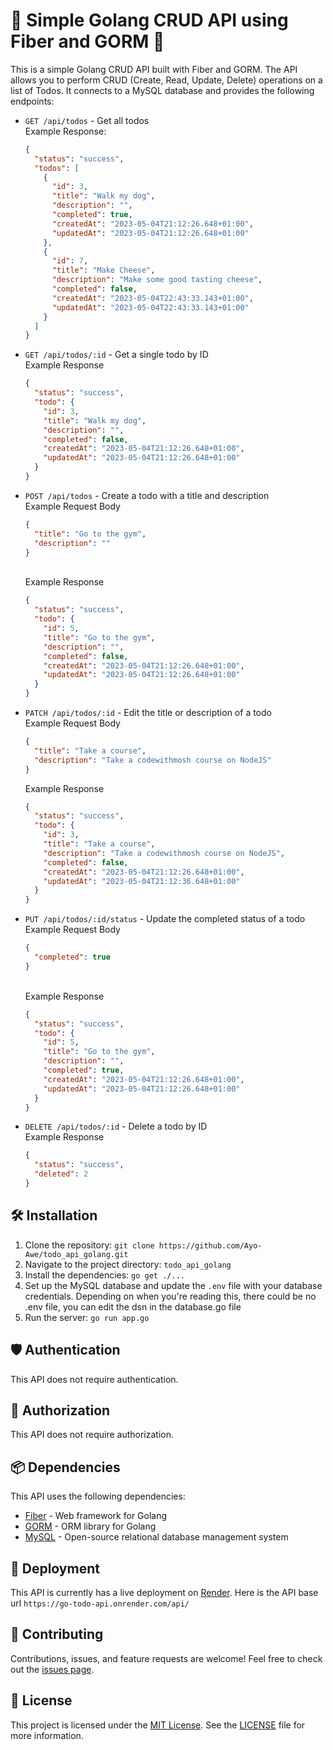 # 🚀 Simple Golang CRUD API using Fiber and GORM 📝

This is a simple Golang CRUD API built with Fiber and GORM. The API allows you to perform CRUD (Create, Read, Update, Delete) operations on a list of Todos. It connects to a MySQL database and provides the following endpoints:

- `GET /api/todos` - Get all todos <br>
  Example Response:

  ```json
  {
    "status": "success",
    "todos": [
      {
        "id": 3,
        "title": "Walk my dog",
        "description": "",
        "completed": true,
        "createdAt": "2023-05-04T21:12:26.648+01:00",
        "updatedAt": "2023-05-04T21:12:26.648+01:00"
      },
      {
        "id": 7,
        "title": "Make Cheese",
        "description": "Make some good tasting cheese",
        "completed": false,
        "createdAt": "2023-05-04T22:43:33.143+01:00",
        "updatedAt": "2023-05-04T22:43:33.143+01:00"
      }
    ]
  }
  ```

- `GET /api/todos/:id` - Get a single todo by ID<br> Example Response

  ```json
  {
    "status": "success",
    "todo": {
      "id": 3,
      "title": "Walk my dog",
      "description": "",
      "completed": false,
      "createdAt": "2023-05-04T21:12:26.648+01:00",
      "updatedAt": "2023-05-04T21:12:26.648+01:00"
    }
  }
  ```

- `POST /api/todos` - Create a todo with a title and description<br>
  Example Request Body

  ```json
  {
    "title": "Go to the gym",
    "description": ""
  }
  ```

  <br>
    Example Response

  ```json
  {
    "status": "success",
    "todo": {
      "id": 5,
      "title": "Go to the gym",
      "description": "",
      "completed": false,
      "createdAt": "2023-05-04T21:12:26.648+01:00",
      "updatedAt": "2023-05-04T21:12:26.648+01:00"
    }
  }
  ```

- `PATCH /api/todos/:id` - Edit the title or description of a todo
  <br>Example Request Body

  ```json
  {
    "title": "Take a course",
    "description": "Take a codewithmosh course on NodeJS"
  }
  ```

  Example Response

  ```json
  {
    "status": "success",
    "todo": {
      "id": 3,
      "title": "Take a course",
      "description": "Take a codewithmosh course on NodeJS",
      "completed": false,
      "createdAt": "2023-05-04T21:12:26.648+01:00",
      "updatedAt": "2023-05-04T21:12:36.648+01:00"
    }
  }
  ```

- `PUT /api/todos/:id/status` - Update the completed status of a todo
  <br> Example Request Body

  ```json
  {
    "completed": true
  }
  ```

  <br>Example Response

  ```json
  {
    "status": "success",
    "todo": {
      "id": 5,
      "title": "Go to the gym",
      "description": "",
      "completed": true,
      "createdAt": "2023-05-04T21:12:26.648+01:00",
      "updatedAt": "2023-05-04T21:12:26.648+01:00"
    }
  }
  ```

- `DELETE /api/todos/:id` - Delete a todo by ID
  <br>Example Response

  ```json
  {
    "status": "success",
    "deleted": 2
  }
  ```

## 🛠️ Installation

1. Clone the repository: `git clone https://github.com/Ayo-Awe/todo_api_golang.git`
2. Navigate to the project directory: `todo_api_golang`
3. Install the dependencies: `go get ./...`
4. Set up the MySQL database and update the `.env` file with your database credentials. Depending on when you're reading this, there could be no .env file, you can edit the dsn in the database.go file
5. Run the server: `go run app.go`

## 🛡️ Authentication

This API does not require authentication.

## 🔑 Authorization

This API does not require authorization.

## 📦 Dependencies

This API uses the following dependencies:

- [Fiber](https://github.com/gofiber/fiber/) - Web framework for Golang
- [GORM](https://gorm.io/) - ORM library for Golang
- [MySQL](https://www.mysql.com/) - Open-source relational database management system

## 🚀 Deployment

This API is currently has a live deployment on [Render](https://render.com/).
Here is the API base url `https://go-todo-api.onrender.com/api/`

## 🤝 Contributing

Contributions, issues, and feature requests are welcome! Feel free to check out the [issues page](https://github.com/Ayo-Awe/todo_api_golang/issues).

## 📄 License

This project is licensed under the [MIT License](https://opensource.org/licenses/MIT). See the [LICENSE](LICENSE) file for more information.
